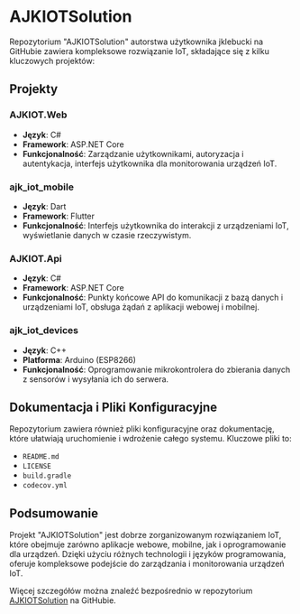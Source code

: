 # AJKIOTSolution

Repozytorium "AJKIOTSolution" autorstwa użytkownika jklebucki na GitHubie zawiera kompleksowe rozwiązanie IoT, składające się z kilku kluczowych projektów:

## Projekty

### AJKIOT.Web

- **Język**: C#
- **Framework**: ASP.NET Core
- **Funkcjonalność**: Zarządzanie użytkownikami, autoryzacja i autentykacja, interfejs użytkownika dla monitorowania urządzeń IoT.

### ajk_iot_mobile

- **Język**: Dart
- **Framework**: Flutter
- **Funkcjonalność**: Interfejs użytkownika do interakcji z urządzeniami IoT, wyświetlanie danych w czasie rzeczywistym.

### AJKIOT.Api

- **Język**: C#
- **Framework**: ASP.NET Core
- **Funkcjonalność**: Punkty końcowe API do komunikacji z bazą danych i urządzeniami IoT, obsługa żądań z aplikacji webowej i mobilnej.

### ajk_iot_devices

- **Język**: C++
- **Platforma**: Arduino (ESP8266)
- **Funkcjonalność**: Oprogramowanie mikrokontrolera do zbierania danych z sensorów i wysyłania ich do serwera.

## Dokumentacja i Pliki Konfiguracyjne

Repozytorium zawiera również pliki konfiguracyjne oraz dokumentację, które ułatwiają uruchomienie i wdrożenie całego systemu. Kluczowe pliki to:

- `README.md`
- `LICENSE`
- `build.gradle`
- `codecov.yml`

## Podsumowanie

Projekt "AJKIOTSolution" jest dobrze zorganizowanym rozwiązaniem IoT, które obejmuje zarówno aplikacje webowe, mobilne, jak i oprogramowanie dla urządzeń. Dzięki użyciu różnych technologii i języków programowania, oferuje kompleksowe podejście do zarządzania i monitorowania urządzeń IoT.

Więcej szczegółów można znaleźć bezpośrednio w repozytorium [AJKIOTSolution](https://github.com/jklebucki/AJKIOTSolution) na GitHubie.
